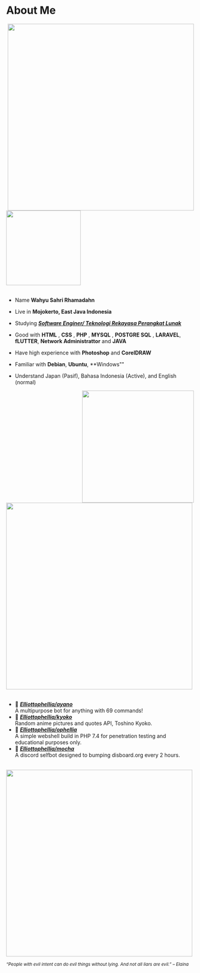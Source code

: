 <h1>About Me</h1>
<div>
<img src="https://wallpaperaccess.com/full/6155378.jpg" width="500" align="right" />
<br/>
<img src="https://1.bp.blogspot.com/-utPH-9X6tug/YEuebK_1API/AAAAAAAAHTo/ZFrPcw8EBZMryPczME6nmCBGNM86s_DoACPcBGAsYHg/w919/shiraori-so-im-a-spider-so-what-uhdpaper.com-4K-7.3294-wp.thumbnail.jpg" width="200" />
<br/>
<br/>
  
- Name **Wahyu Sahri Rhamadahn**

- Live in **Mojokerto, East Java Indonesia**

- Studying [***Software Enginer/ Teknologi Rekayasa Perangkat Lunak***](https://poliwangi.ac.id/)

- Good with **HTML** , **CSS** , **PHP** , **MYSQL** , **POSTGRE SQL** , **LARAVEL**, **fLUTTER**, **Network Administrattor** and **JAVA**

- Have high experience with **Photoshop** and **CorelDRAW**
  
- Familiar with **Debian**, **Ubuntu**, **Windows""

- Understand Japan (Pasif), Bahasa Indonesia (Active), and English (normal)
<img src="https://wallpaperaccess.com/full/6155340.jpg" width="300" align="right" />
<br/>
<img src="https://wallpaperaccess.com/full/6155355.png" width="500" />
<br/>
<br/>
  
- 📗 [***Elliottophellia/ayano***](https://github.com/Elliottophellia/ayano) <br/>
  A multipurpose bot for anything with 69 commands!
- 📘 [***Elliottophellia/kyoko***](https://github.com/Elliottophellia/kyoko) <br/>
  Random anime pictures and quotes API, Toshino Kyoko.
- 📙 [***Elliottophellia/ophellia***](https://github.com/Elliottophellia/ophellia) <br/>
  A simple webshell build in PHP 7.4 for penetration testing and educational purposes only.
- 📒 [***Elliottophellia/mocha***](https://github.com/Elliottophellia/mocha) <br/>
  A discord selfbot designed to bumping disboard.org every 2 hours.

<br/>
<img src="https://wallpaperaccess.com/full/6155379.jpg" width="500" /><br/>
  
<sub> *“People with evil intent can do evil things without lying. And not all liars are evil.” – Elaina* </sub>

</div>
